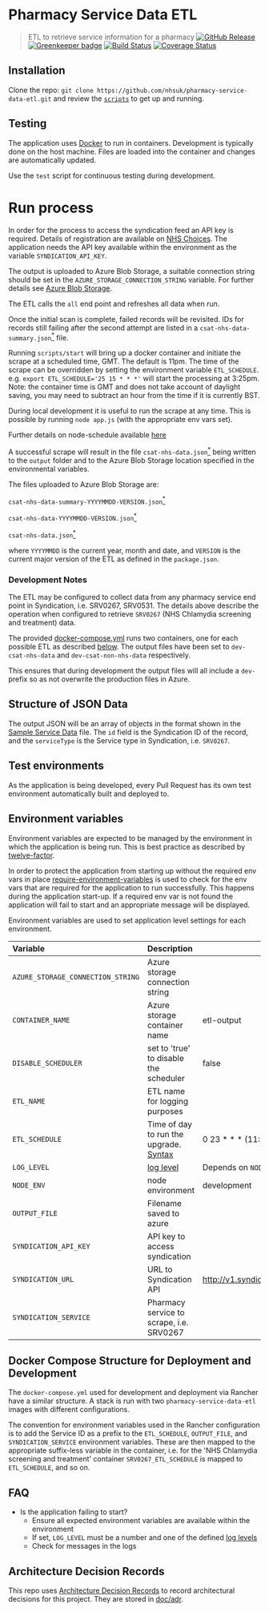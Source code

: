 # Pharmacy Service Data ETL
> ETL to retrieve service information for a pharmacy
[![GitHub Release](https://img.shields.io/github/release/nhsuk/pharmacy-service-data-etl.svg)](https://github.com/nhsuk/pharmacy-service-data-etl/releases/latest/)
[![Greenkeeper badge](https://badges.greenkeeper.io/nhsuk/pharmacy-service-data-etl.svg)](https://greenkeeper.io/)
[![Build Status](https://travis-ci.org/nhsuk/pharmacy-service-data-etl.svg?branch=master)](https://travis-ci.org/nhsuk/pharmacy-service-data-etl)
[![Coverage Status](https://coveralls.io/repos/github/nhsuk/pharmacy-service-data-etl/badge.svg?branch=master)](https://coveralls.io/github/nhsuk/pharmacy-service-data-etl?branch=master)
## Installation

Clone the repo: `git clone https://github.com/nhsuk/pharmacy-service-data-etl.git`
and review the [`scripts`](scripts) to get up and running.

## Testing

The application uses [Docker](https://www.docker.com/) to run in containers.
Development is typically done on the host machine. Files are loaded into the
container and changes are automatically updated.

Use the `test` script for continuous testing during development.

# Run process

In order for the process to access the syndication feed an API key is required.
Details of registration are available on
[NHS Choices](http://www.nhs.uk/aboutNHSChoices/professionals/syndication/Pages/Webservices.aspx).
The application needs the API key available within the environment as the variable `SYNDICATION_API_KEY`.

The output is uploaded to Azure Blob Storage, a suitable connection string should be set in the `AZURE_STORAGE_CONNECTION_STRING` variable.
For further details see [Azure Blob Storage](https://azure.microsoft.com/en-gb/services/storage/blobs/).

The ETL calls the `all` end point and refreshes all data when run.

Once the initial scan is complete, failed records will be revisited. IDs for records still failing after the second attempt
are listed in a `csat-nhs-data-summary.json`[<sup>*</sup>](#development-notes) file.

Running `scripts/start` will bring up a docker container and initiate the scrape at a scheduled time, GMT. The default is
11pm. The time of the scrape can be overridden by setting the environment variable `ETL_SCHEDULE`.
e.g. `export ETL_SCHEDULE='25 15 * * *'` will start the processing at 3:25pm. 
Note: the container time is GMT and does not take account of daylight saving, you may need to subtract an hour from the time if
it is currently BST.

During local development it is useful to run the scrape at any time. This is possible by running `node app.js` (with the appropriate env vars set).

Further details on node-schedule available
[here](https://www.npmjs.com/package/node-schedule)

A successful scrape will result in the file `csat-nhs-data.json`[<sup>*</sup>](#development-notes) being written to the `output` folder and to the Azure Blob Storage
location specified in the environmental variables.

The files uploaded to Azure Blob Storage are:

`csat-nhs-data-summary-YYYYMMDD-VERSION.json`[<sup>*</sup>](#development-notes)

`csat-nhs-data-YYYYMMDD-VERSION.json`[<sup>*</sup>](#development-notes)

`csat-nhs-data.json`[<sup>*</sup>](#development-notes)

where `YYYYMMDD` is the current year, month and date, and `VERSION` is the current major version of the ETL as defined in the `package.json`.

### Development Notes
The ETL may be configured to collect data from any pharmacy service end point in Syndication, i.e. SRV0267, SRV0531.
The details above describe the operation when configured to retrieve `SRV0267` (NHS Chlamydia screening and treatment) data.

The provided [docker-compose.yml](docker-compose.yml) runs two containers, one for each possible ETL as described
[below](#docker-compose-structure-for-deployment-and-development). The output files have been set to `dev-csat-nhs-data`
and `dev-csat-non-nhs-data` respectively.

This ensures that during development the output files will all include a `dev-` prefix so as not overwrite the production files in Azure.

## Structure of JSON Data

The output JSON will be an array of objects in the format shown in the [Sample Service Data](sample-service-data.json) file.
The `id` field is the Syndication ID of the record, and the `serviceType` is the Service type in Syndication, i.e. `SRV0267`.

## Test environments

As the application is being developed, every Pull Request has its own test
environment automatically built and deployed to.

## Environment variables

Environment variables are expected to be managed by the environment in which
the application is being run. This is best practice as described by
[twelve-factor](https://12factor.net/config).

In order to protect the application from starting up without the required
env vars in place
[require-environment-variables](https://www.npmjs.com/package/require-environment-variables)
is used to check for the env vars that are required for the application to run
successfully.
This happens during the application start-up. If a required env var is not found the
application will fail to start and an appropriate message will be displayed.

Environment variables are used to set application level settings for each
environment.


| Variable                           | Description                                                                                                 | Default                                           | Required |
| :--------------------------------- | :---------------------------------------------------------------------------------------------------------- | ------------------------------------------------- | :------- |
| `AZURE_STORAGE_CONNECTION_STRING`  | Azure storage connection string                                                                             |                                                   | yes      |
| `CONTAINER_NAME`                   | Azure storage container name                                                                                | etl-output                                        |          |
| `DISABLE_SCHEDULER`                | set to 'true' to disable the scheduler                                                                      | false                                             |          |
| `ETL_NAME`                         | ETL name for logging purposes                                                                               |                                                   | yes      |
| `ETL_SCHEDULE`                     | Time of day to run the upgrade. [Syntax](https://www.npmjs.com/package/node-schedule#cron-style-scheduling) | 0 23 * * * (11:00 pm)                             |          |
| `LOG_LEVEL`                        | [log level](https://github.com/trentm/node-bunyan#levels)                                                   | Depends on `NODE_ENV`                             |          |
| `NODE_ENV`                         | node environment                                                                                            | development                                       |          |
| `OUTPUT_FILE`                      | Filename saved to azure                                                                                     |                                                   | yes      |
| `SYNDICATION_API_KEY`              | API key to access syndication                                                                               |                                                   | yes      |
| `SYNDICATION_URL`                  | URL to Syndication API                                                                                      | http://v1.syndication.nhschoices.nhs.uk           |          |
| `SYNDICATION_SERVICE`              | Pharmacy service to scrape, i.e. SRV0267                                                                    |                                                   | yes      |

## Docker Compose Structure for Deployment and Development

The `docker-compose.yml` used for development and deployment via Rancher have a similar structure.
A stack is run with two `pharmacy-service-data-etl` images with different configurations.

The convention for environment variables used in the Rancher configuration is to add the Service ID as a prefix to the
`ETL_SCHEDULE`, `OUTPUT_FILE`, and `SYNDICATION_SERVICE` environment variables.
These are then mapped to the appropriate suffix-less variable in the container, i.e. for the
'NHS Chlamydia screening and treatment'  container `SRV0267_ETL_SCHEDULE` is mapped to `ETL_SCHEDULE`, and so on.

## FAQ

* Is the application failing to start?
  * Ensure all expected environment variables are available within the environment
  * If set, `LOG_LEVEL` must be a number and one of the defined [log levels](https://github.com/trentm/node-bunyan#levels)
  * Check for messages in the logs

## Architecture Decision Records

This repo uses
[Architecture Decision Records](http://thinkrelevance.com/blog/2011/11/15/documenting-architecture-decisions)
to record architectural decisions for this project.
They are stored in [doc/adr](doc/adr).
